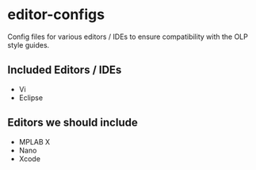 # editor-configs
Config files for various editors / IDEs to ensure compatibility with the OLP style guides.

## Included Editors / IDEs

* Vi
* Eclipse

## Editors we should include

* MPLAB X
* Nano
* Xcode
